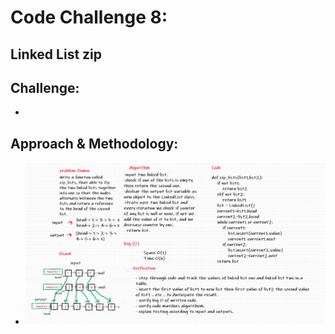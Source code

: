 # Code Challenge 8:

## Linked List zip

## Challenge:
* 

## Approach & Methodology:
* ![](../../images/code-challange-8.png)
